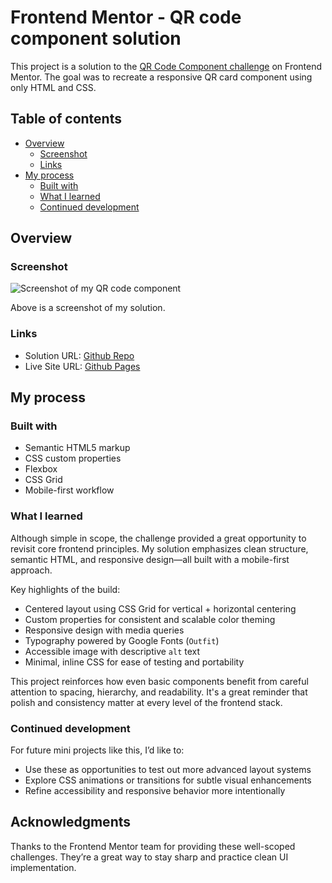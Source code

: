 # Frontend Mentor - QR code component solution

This project is a solution to the [QR Code Component challenge](https://www.frontendmentor.io/challenges/qr-code-component-iux_sIO_H) on Frontend Mentor. The goal was to recreate a responsive QR card component using only HTML and CSS.

## Table of contents

- [Overview](#overview)
  - [Screenshot](#screenshot)
  - [Links](#links)
- [My process](#my-process)
  - [Built with](#built-with)
  - [What I learned](#what-i-learned)
  - [Continued development](#continued-development)

## Overview

### Screenshot

![Screenshot of my QR code component](./frontend-card-challenge.jpg)

Above is a screenshot of my solution.

### Links

- Solution URL: [Github Repo](https://github.com/kayla-pagan/front-end-card.git)
- Live Site URL: [Github Pages]( https://kayla-pagan.github.io/front-end-card/)

## My process

### Built with

- Semantic HTML5 markup
- CSS custom properties
- Flexbox
- CSS Grid
- Mobile-first workflow

### What I learned

Although simple in scope, the challenge provided a great opportunity to revisit core frontend principles. My solution emphasizes clean structure, semantic HTML, and responsive design—all built with a mobile-first approach.

Key highlights of the build:

- Centered layout using CSS Grid for vertical + horizontal centering
- Custom properties for consistent and scalable color theming
- Responsive design with media queries
- Typography powered by Google Fonts (`Outfit`)
- Accessible image with descriptive `alt` text
- Minimal, inline CSS for ease of testing and portability

This project reinforces how even basic components benefit from careful attention to spacing, hierarchy, and readability. It's a great reminder that polish and consistency matter at every level of the frontend stack.

### Continued development

For future mini projects like this, I’d like to:

- Use these as opportunities to test out more advanced layout systems
- Explore CSS animations or transitions for subtle visual enhancements
- Refine accessibility and responsive behavior more intentionally

## Acknowledgments

Thanks to the Frontend Mentor team for providing these well-scoped challenges. They’re a great way to stay sharp and practice clean UI implementation.